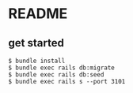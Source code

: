 # README

## get started

```
$ bundle install
$ bundle exec rails db:migrate
$ bundle exec rails db:seed
$ bundle exec rails s --port 3101
```

